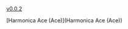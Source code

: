 [v0.0.2](https://github.com/littleflute/Smith-George/edit/master/README.md)

[Harmonica Ace (Ace)](Harmonica Ace (Ace))
